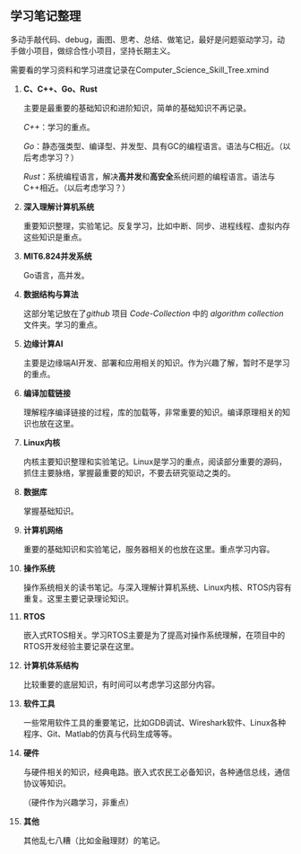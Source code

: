 ## 学习笔记整理

多动手敲代码、debug，画图、思考、总结、做笔记，最好是问题驱动学习，动手做小项目，做综合性小项目，坚持长期主义。

需要看的学习资料和学习进度记录在Computer_Science_Skill_Tree.xmind

1. **C、C++、Go、Rust**

   主要是最重要的基础知识和进阶知识，简单的基础知识不再记录。

   *C++*：学习的重点。

   *Go*：静态强类型、编译型、并发型、具有GC的编程语言。语法与C相近。（以后考虑学习？）

   *Rust*：系统编程语言，解决**高并发**和**高安全**系统问题的编程语言。语法与C++相近。（以后考虑学习？）

2. **深入理解计算机系统**

   重要知识整理，实验笔记。反复学习，比如中断、同步、进程线程、虚拟内存这些知识是重点。

3. **MIT6.824并发系统**

   Go语言，高并发。

4. **数据结构与算法**

   这部分笔记放在了*github* 项目 *Code-Collection* 中的 *algorithm collection* 文件夹。学习的重点。

5. **边缘计算AI**

   主要是边缘端AI开发、部署和应用相关的知识。作为兴趣了解，暂时不是学习的重点。

6. **编译加载链接**

   理解程序编译链接的过程，库的加载等，非常重要的知识。编译原理相关的知识也放在这里。

7. **Linux内核**

   内核主要知识整理和实验笔记。Linux是学习的重点，阅读部分重要的源码，抓住主要脉络，掌握最重要的知识，不要去研究驱动之类的。

8. **数据库**

   掌握基础知识。

9. **计算机网络**

   重要的基础知识和实验笔记，服务器相关的也放在这里。重点学习内容。

10. **操作系统**

    操作系统相关的读书笔记。与深入理解计算机系统、Linux内核、RTOS内容有重复。这里主要记录理论知识。

11. **RTOS**

    嵌入式RTOS相关。学习RTOS主要是为了提高对操作系统理解，在项目中的RTOS开发经验主要记录在这里。

12. **计算机体系结构**

    比较重要的底层知识，有时间可以考虑学习这部分内容。

13. **软件工具**

    一些常用软件工具的重要笔记，比如GDB调试、Wireshark软件、Linux各种程序、Git、Matlab的仿真与代码生成等等。

14. **硬件**

    与硬件相关的知识，经典电路。嵌入式农民工必备知识，各种通信总线，通信协议等知识。

    （硬件作为兴趣学习，非重点）

15. **其他**

    其他乱七八糟（比如金融理财）的笔记。
